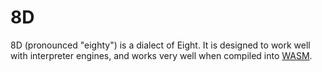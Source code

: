 # 8D

8D (pronounced "eighty") is a dialect of Eight.
It is designed to work well with interpreter engines, and works very well when compiled into [WASM](https://webassembly.org/).
